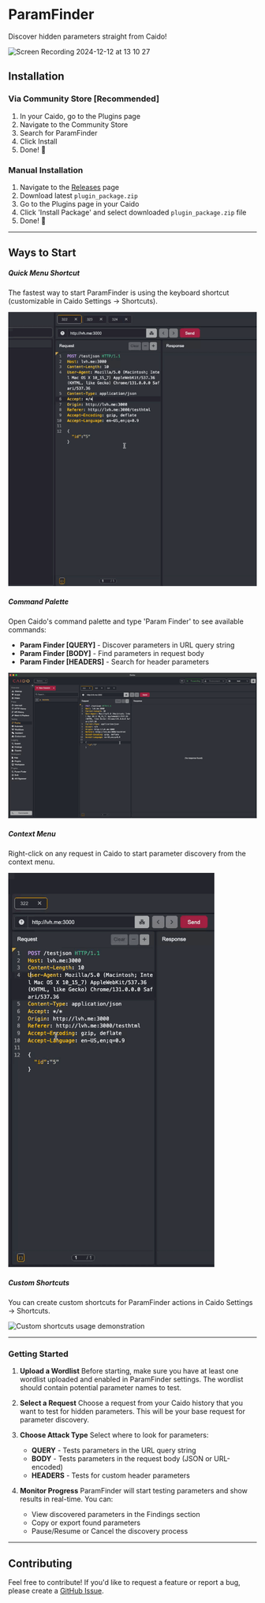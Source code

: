 # ParamFinder
Discover hidden parameters straight from Caido!

![Screen Recording 2024-12-12 at 13 10 27](https://github.com/user-attachments/assets/8a37a8a0-4c2e-4a23-8d0e-bc50169759f6)

## Installation

### Via Community Store [Recommended]
1. In your Caido, go to the Plugins page
2. Navigate to the Community Store
3. Search for ParamFinder
4. Click Install
5. Done! 🎉

### Manual Installation
1. Navigate to the [Releases](https://github.com/bebiksior/ParamFinder/releases) page
2. Download latest `plugin_package.zip`
3. Go to the Plugins page in your Caido
4. Click 'Install Package' and select downloaded `plugin_package.zip` file
5. Done! 🎉

---

## Ways to Start

##### Quick Menu Shortcut
The fastest way to start ParamFinder is using the keyboard shortcut (customizable in Caido Settings → Shortcuts).

![Quick Menu usage demonstration](https://raw.githubusercontent.com/bebiksior/ParamFinder/refs/heads/main/assets/QuickMenu.gif)

##### Command Palette
Open Caido's command palette and type 'Param Finder' to see available commands:

- **Param Finder [QUERY]** - Discover parameters in URL query string
- **Param Finder [BODY]** - Find parameters in request body
- **Param Finder [HEADERS]** - Search for header parameters

![Command palette usage demonstration](https://raw.githubusercontent.com/bebiksior/ParamFinder/refs/heads/main/assets/CommandPalette.gif)

##### Context Menu
Right-click on any request in Caido to start parameter discovery from the context menu.

![Context menu usage demonstration](https://raw.githubusercontent.com/bebiksior/ParamFinder/refs/heads/main/assets/ContextMenu.gif)

##### Custom Shortcuts
You can create custom shortcuts for ParamFinder actions in Caido Settings → Shortcuts.

![Custom shortcuts usage demonstration](https://raw.githubusercontent.com/bebiksior/ParamFinder/refs/heads/main/assets/CustomShortcuts.gif)

---

### Getting Started

1. **Upload a Wordlist**
   Before starting, make sure you have at least one wordlist uploaded and enabled in ParamFinder settings. The wordlist should contain potential parameter names to test.

2. **Select a Request**
   Choose a request from your Caido history that you want to test for hidden parameters. This will be your base request for parameter discovery.

3. **Choose Attack Type**
   Select where to look for parameters:
   - **QUERY** - Tests parameters in the URL query string
   - **BODY** - Tests parameters in the request body (JSON or URL-encoded)
   - **HEADERS** - Tests for custom header parameters

4. **Monitor Progress**
   ParamFinder will start testing parameters and show results in real-time. You can:
   - View discovered parameters in the Findings section
   - Copy or export found parameters
   - Pause/Resume or Cancel the discovery process

---

## Contributing
Feel free to contribute! If you'd like to request a feature or report a bug, please create a [GitHub Issue](https://github.com/bebiksior/ParamFinder/issues/new).
